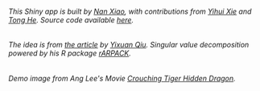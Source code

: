###### This Shiny app is built by [Nan Xiao](https://nanx.me), with contributions from [Yihui Xie](https://yihui.name/) and [Tong He](https://github.com/hetong007). Source code available [here](https://github.com/road2stat/imgsvd/).

###### The idea is from [the article](https://cos.name/2014/02/svd-and-image-compression/) by [Yixuan Qiu](http://statr.me). Singular value decomposition powered by his R package [rARPACK](https://cran.r-project.org/package=rARPACK).

###### Demo image from Ang Lee's Movie [Crouching Tiger Hidden Dragon](http://www.imdb.com/title/tt0190332/).
